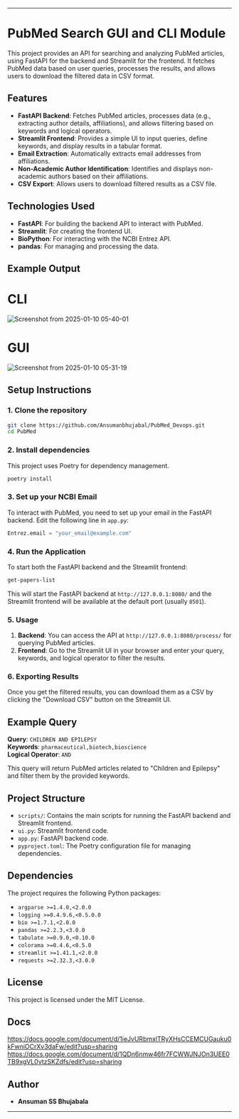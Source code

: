 
---

# PubMed Search GUI  and CLI Module

This project provides an API for searching and analyzing PubMed articles, using FastAPI for the backend and Streamlit for the frontend. It fetches PubMed data based on user queries, processes the results, and allows users to download the filtered data in CSV format.

## Features
- **FastAPI Backend**: Fetches PubMed articles, processes data (e.g., extracting author details, affiliations), and allows filtering based on keywords and logical operators.
- **Streamlit Frontend**: Provides a simple UI to input queries, define keywords, and display results in a tabular format.
- **Email Extraction**: Automatically extracts email addresses from affiliations.
- **Non-Academic Author Identification**: Identifies and displays non-academic authors based on their affiliations.
- **CSV Export**: Allows users to download filtered results as a CSV file.

## Technologies Used
- **FastAPI**: For building the backend API to interact with PubMed.
- **Streamlit**: For creating the frontend UI.
- **BioPython**: For interacting with the NCBI Entrez API.
- **pandas**: For managing and processing the data.
## Example Output 
# CLI
![Screenshot from 2025-01-10 05-40-01](https://github.com/user-attachments/assets/94a58aa9-b459-481d-b178-5b334ed445f5)
# GUI
![Screenshot from 2025-01-10 05-31-19](https://github.com/user-attachments/assets/d1f31c4a-ab0d-4827-843d-7e0e4e79a4f8)


## Setup Instructions

### 1. Clone the repository
```bash
git clone https://github.com/Ansumanbhujabal/PubMed_Devops.git
cd PubMed
```

### 2. Install dependencies
This project uses Poetry for dependency management.

```bash
poetry install
```

### 3. Set up your NCBI Email
To interact with PubMed, you need to set up your email in the FastAPI backend. Edit the following line in `app.py`:

```python
Entrez.email = "your_email@example.com"
```

### 4. Run the Application
To start both the FastAPI backend and the Streamlit frontend:

```bash
get-papers-list
```

This will start the FastAPI backend at `http://127.0.0.1:8080/` and the Streamlit frontend will be available at the default port (usually `8501`).

### 5. Usage
1. **Backend**: You can access the API at `http://127.0.0.1:8080/process/` for querying PubMed articles.
2. **Frontend**: Go to the Streamlit UI in your browser and enter your query, keywords, and logical operator to filter the results.

### 6. Exporting Results
Once you get the filtered results, you can download them as a CSV by clicking the "Download CSV" button on the Streamlit UI.

## Example Query

**Query**: `CHILDREN AND EPILEPSY`  
**Keywords**: `pharmaceutical,biotech,bioscience`  
**Logical Operator**: `AND`

This query will return PubMed articles related to "Children and Epilepsy" and filter them by the provided keywords.

## Project Structure
- `scripts/`: Contains the main scripts for running the FastAPI backend and Streamlit frontend.
- `ui.py`: Streamlit frontend code.
- `app.py`: FastAPI backend code.
- `pyproject.toml`: The Poetry configuration file for managing dependencies.



## Dependencies
The project requires the following Python packages:

- `argparse >=1.4.0,<2.0.0`
- `logging >=0.4.9.6,<0.5.0.0`
- `bio >=1.7.1,<2.0.0`
- `pandas >=2.2.3,<3.0.0`
- `tabulate >=0.9.0,<0.10.0`
- `colorama >=0.4.6,<0.5.0`
- `streamlit >=1.41.1,<2.0.0`
- `requests >=2.32.3,<3.0.0`

## License
This project is licensed under the MIT License.
## Docs
https://docs.google.com/document/d/1ieJvURbmxlTRyXHsCCEMCUGauku0kFwniOCrXv3daFw/edit?usp=sharing
https://docs.google.com/document/d/1QDn6nmw46fr7FCWWJNJOn3UEE0TB9xgVL0vtzSKZdfs/edit?usp=sharing
## Author
- **Ansuman SS Bhujabala**

---

